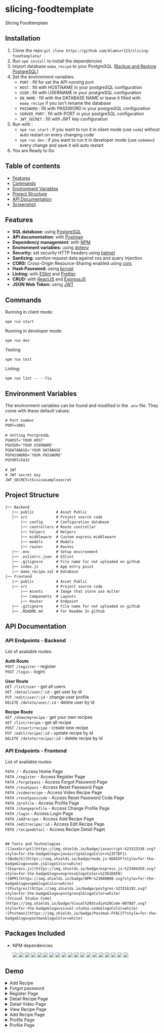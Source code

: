 # slicing-foodtemplate

Slicing Foodtemplate

## Installation

1. Clone the repo `git clone https://github.com/Alamnzr123/slicing-foodtemplate/`
2. Run `npm install` to install the dependencies
3. Import database `mama_recipe` to your PostgreSQL ([Backup and Restore PostgreSQL](https://www.postgresql.org/docs/8.1/backup.html#BACKUP-DUMP-RESTORE))
4. Set the environment variables:
   - `PORT` : fill for set the API running port
   - `HOST` : fill with HOSTNAME in your postgreSQL configuration
   - `USER` : fill with USERNAME in your postgreSQL configuration
   - `DB_NAME` : fill with the DATABASE NAME or leave it filled with `mama_recipe` if you isn't rename the database
   - `PASSWORD` : fill with PASSWORD in your postgreSQL configuration
   - `SERVER_PORT` : fill with PORT in your postgreSQL configuration
   - `JWT_SECRET` : fill with JWT key configuration
5. Run with :
   - `npm run start` : if you want to run it in client mode (use `node`) without auto restart on every changing code
   - `npm run dev` : if you want to run it in developer mode (use `nodemon`) every change and save it will auto restart
6. You are Ready to Go

## Table of contents

- [Features](#Features)
- [Commands](#Commands)
- [Environment Variables](#Environment-Variables)
- [Project Structure](#Project-Structure)
- [API Documentation](#API-Documentation)
- [Screenshot](#Screenshot)

## Features

- **SQL database:** using [PostgreSQL](https://www.postgresql.org/)
- **API documentation:** with [Postman](https://www.postman.com/)
- **Dependency management:** with [NPM](https://www.npmjs.com/)
- **Environment variables:** using [dotenv](https://github.com/motdotla/dotenv)
- **Security:** set security HTTP headers using [helmet](https://helmetjs.github.io/)
- **Santizing:** sanitize request data against xss and query injection
- **CORS:** Cross-Origin Resource-Sharing enabled using [cors](https://github.com/expressjs/cors)
- **Hash Password:** using [bcrypt](https://github.com/kelektiv/node.bcrypt.js)
- **Linting:** with [ESlint](https://eslint.org/) and [Prettier](https://prettier.io/)
- **CRUD:** with [ReactJS](https://reactjs.org/) and [ExpressJS](https://expressjs.com/)
- **JSON Web Token:** using [JWT](https://jwt.io/)

## Commands

Running in client mode:

```
npm run start
```

Running in developer mode:

```
npm run dev
```

Testing:

```
npm run test
```

Linting:

```
npm run lint -- --fix
```

## Environment Variables

The environment variables can be found and modified in the `.env` file. They come with these default values:

```
# Port number
PORT=3001

# Setting PostgreSQL
PGHOST='YOUR HOST'
PGUSER='YOUR USERNAME'
PGDATABASE='YOUR DATABASE'
PGPASSWORD='YOUR PASSWORD'
PGPORT=5432

# JWT
# JWT secret key
JWT_SECRET=thisisasamplesecret
```

## Project Structure

```
|── Backend
   |── public          # Asset Public
   |── src             # Project source code
       |── config      # Configuration database
       |── controllers # Route controller
       |── helpers     # Helpers
       |── middleware  # Custom express middleware
       |── models      # Models
       |── router      # Routes
   |── .env            # Setup environment
   |── .eslintrc.json  # ESlint
   |── .gitignore      # File name for not uploaded on github
   ├── index.js        # App entry point
   |── mama_recipe.sql # Database
|── Frontend
   |── public          # Asset Public
   |── src             # Project source code
       |── Assets      # Image that store use multer
       |── Components  # Layouts
       |── Router      # Endpoint
   |── .gitignore      # File name for not uploaded on github
   |── .README.md      # For Readme In github
```

## API Documentation

### API Endpoints - Backend

List of available routes:

**Auth Route**\
`POST /register` - register\
`POST /login` - login\

**User Route**\
`GET /list/user` - get all users\
`GET /detail/user/:id` - get user by id\
`PUT /edit/user/:id` - change user profile\
`DELETE /delete/user/:id` - delete user by id

**Recipe Route**\
`GET /show/myrecipe` - get your own recipes\
`GET /list/recipe` - get all recipe\
`POST /insert/recipe` - create new recipe\
`PUT /edit/recipe/:id` - update recipe by id\
`DELETE /delete/recipe/:id` - delete recipe by id

### API Endpoints - Frontend

List of available routes:

`PATH /` - Access Home Page\
`PATH /register` - Access Register Page\
`PATH /forgotpass` - Access Forgot Password Page\
`PATH /resetpass` - Access Reset Password Page\
`PATH /videorecipe` - Access Video Recipe Page\
`PATH /resetpasscode` - Access Reset Password Code Page\
`PATH /profile` - Access Profile Page\
`PATH /changeprofile` - Access Change Profile Page\
`PATH /login` - Access Login Page\
`PATH /addrecipe` - Access Add Recipe Page\
`PATH /editrecipe/:id` - Access Edit Recipe Page\
`PATH /recipedetail` - Access Recipe Detail Page\

```

## Tools and Technologies
![JavaScript](https://img.shields.io/badge/javascript-%23323330.svg?style=for-the-badge&logo=javascript&logoColor=%23F7DF1)
![NodeJS](https://img.shields.io/badge/node.js-6DA55F?style=for-the-badge&logo=node.js&logoColor=white)
![Express.js](https://img.shields.io/badge/express.js-%23404d59.svg?style=for-the-badge&logo=express&logoColor=%2361DAFB)
![NPM](https://img.shields.io/badge/NPM-%23000000.svg?style=for-the-badge&logo=npm&logoColor=white)
![Postgres](https://img.shields.io/badge/postgres-%23316192.svg?style=for-the-badge&logo=postgresql&logoColor=white)
![Visual Studio Code](https://img.shields.io/badge/Visual%20Studio%20Code-0078d7.svg?style=for-the-badge&logo=visual-studio-code&logoColor=white)
![Postman](https://img.shields.io/badge/Postman-FF6C37?style=for-the-badge&logo=postman&logoColor=white)
```

## Packages Included

- NPM dependencies

  ![](https://img.shields.io/badge/bcrypt-v5.0.1-blue)
  ![](https://img.shields.io/badge/body--parser-v1.19.2-blue)
  ![](https://img.shields.io/badge/cors-v2.8.5-blue)
  ![](https://img.shields.io/badge/dotenv-v16.0.0-blue)
  ![](https://img.shields.io/badge/express-v4.17.3-blue)
  ![](https://img.shields.io/badge/express--validator-v5.3.1-blue)
  ![](https://img.shields.io/badge/helmet-v5.0.2-blue)
  ![](https://img.shields.io/badge/pg-v8.7.3-blue)
  ![](https://img.shields.io/badge/multer-v1.4.4-blue)
  ![](https://img.shields.io/badge/xss--clean-v0.1.1-blue)
  ![](https://img.shields.io/badge/jsonwebtoken-v8.5.1-blue)
  ![](https://img.shields.io/badge/sweetalert-v2.1.2-blue)
  ![](https://img.shields.io/badge/reactstrap-v9.0.2-blue)
  ![](https://img.shields.io/badge/react-router-dom-v6.3.0-blue)
  ![](https://img.shields.io/badge/react-dom-v17.0.2-blue)
  ![](https://img.shields.io/badge/react-v17.0.2-blue)
  ![](https://img.shields.io/badge/jwt-decode-v3.1.2-blue)
  ![](https://img.shields.io/badge/axios-v0.26.1-blue)
  ![](https://img.shields.io/badge/bootstrap-v5.1.3-blue)


## Demo

<details>
  <summary>
    Add Recipe
  </summary>
<img src="frontend/screenshot/addrecipe.png" alt="Add recipe" />
</details>

<details>
  <summary>
    Forgot password
  </summary>
<img src="frontend/screenshot/forgotpass.png" alt="Forgot Pass" />
</details>

<details>
  <summary>
    Register Page
  </summary>
<img src="frontend/screenshot/Home.png" alt="Home" />
</details>

<details>
  <summary>
    Detail Recipe Page
  </summary>
<img src="frontend/screenshot/login.png" alt="Login" />
</details>

<details>
  <summary>
    Detail Video Page
  </summary>
<img src="frontend/screenshot/newpass.png" alt="New Password" />
</details>

<details>
  <summary>
    View Recipe Page
  </summary>
<img src="frontend/screenshot/profile.png" alt="Profile" />
</details>

<details>
  <summary>
    Add Recipe Page
  </summary>
<img src="frontend/screenshot/recipedetail.png" alt="Recipe Detail" />
</details>

<details>
  <summary>
    Profile Page
  </summary>
<img src="frontend/screenshot/resetpass.png" alt="Reset Pass" />
</details>

<details>
  <summary>
    Profile Page
  </summary>
<img src="frontend/screenshot/videorecipe.png" alt="Video Recipe" />
</details>

